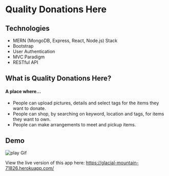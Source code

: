 # Quality Donations Here

## Technologies
* MERN (MongoDB, Express, React, Node.js) Stack
* Bootstrap
* User Authentication
* MVC Paradigm
* RESTful API


## What is Quality Donations Here?

#### A place where…

* People can upload pictures, details and select tags for the items they want to donate.
* People can shop, by searching on keyword, location and tags, for items they want to own.
* People can make arrangements to meet and pickup items.



## Demo

![play Gif](https://github.com/lzapson/quality-donations-here/blob/master/readme%20pics/quality-donations-here.gif)

View the live version of this app here: https://glacial-mountain-71826.herokuapp.com/